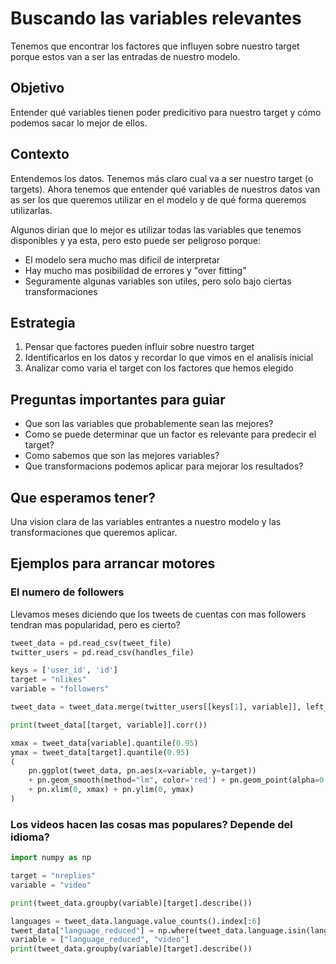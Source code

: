 # Buscando las variables relevantes
Tenemos que encontrar los factores que influyen sobre nuestro target porque estos van a ser las entradas de nuestro modelo.

## Objetivo
Entender qué variables tienen poder predicitivo para nuestro target y cómo podemos sacar lo mejor de ellos.

## Contexto
Entendemos los datos. Tenemos más claro cual va a ser nuestro target (o targets). Ahora tenemos que entender qué variables de nuestros datos van as ser los que queremos utilizar en el modelo y de qué forma queremos utilizarlas.

Algunos dirian que lo mejor es utilizar todas las variables que tenemos disponibles y ya esta, pero esto puede ser peligroso porque:

* El modelo sera mucho mas dificil de interpretar
* Hay mucho mas posibilidad de errores y "over fitting"
* Seguramente algunas variables son utiles, pero solo bajo ciertas transformaciones

## Estrategia

1. Pensar que factores pueden influir sobre nuestro target
2. Identificarlos en los datos y recordar lo que vimos en el analisis inicial
3. Analizar como varia el target con los factores que hemos elegido

## Preguntas importantes para guiar

* Que son las variables que probablemente sean las mejores?
* Como se puede determinar que un factor es relevante para predecir el target?
* Como sabemos que son las mejores variables?
* Que transformacions podemos aplicar para mejorar los resultados?

## Que esperamos tener?
Una vision clara de las variables entrantes a nuestro modelo y las transformaciones que queremos aplicar.

## Ejemplos para arrancar motores

### El numero de followers
Llevamos meses diciendo que los tweets de cuentas con mas followers tendran mas popularidad, pero es cierto?
```python
tweet_data = pd.read_csv(tweet_file)
twitter_users = pd.read_csv(handles_file)

keys = ['user_id', 'id']
target = "nlikes"
variable = "followers"

tweet_data = tweet_data.merge(twitter_users[[keys[1], variable]], left_on=keys[0], right_on=keys[1])

print(tweet_data[[target, variable]].corr())

xmax = tweet_data[variable].quantile(0.95)
ymax = tweet_data[target].quantile(0.95)
(
    pn.ggplot(tweet_data, pn.aes(x=variable, y=target)) 
    + pn.geom_smooth(method="lm", color='red') + pn.geom_point(alpha=0.2) 
    + pn.xlim(0, xmax) + pn.ylim(0, ymax)
)
```

### Los videos hacen las cosas mas populares? Depende del idioma?
```python
import numpy as np

target = "nreplies"
variable = "video"

print(tweet_data.groupby(variable)[target].describe())

languages = tweet_data.language.value_counts().index[:6]
tweet_data["language_reduced"] = np.where(tweet_data.language.isin(languages), tweet_data.language, "others")
variable = ["language_reduced", "video"]
print(tweet_data.groupby(variable)[target].describe())
```
